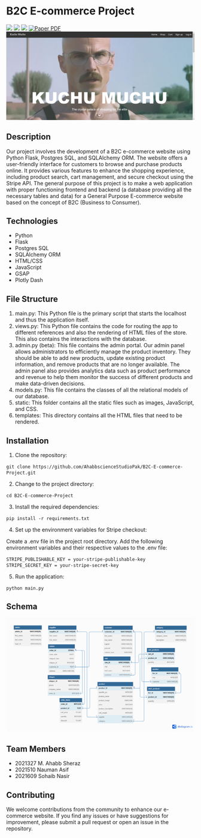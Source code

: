 # B2C E-commerce Project

![](https://img.shields.io/github/stars/AhabbscienceStudioPak/B2C-E-commerce-Project.svg)
![](https://img.shields.io/github/forks/AhabbscienceStudioPak/B2C-E-commerce-Project.svg)
![](https://img.shields.io/github/issues/AhabbscienceStudioPak/B2C-E-commerce-Project.svg)
<a href="https://drive.google.com/file/d/1aKI5Gx9vJTlt0LpGvs81RN3DmCEC4FEH/view?usp=sharing">
<img src='https://img.shields.io/badge/Paper-PDF-green?style=for-the-badge&logo=adobeacrobatreader&logoWidth=20&logoColor=white&labelColor=66cc00&color=94DD15' alt='Paper PDF'>
</a>
<img src = "kucho mucho.JPG">

## Description

Our project involves the development of a B2C e-commerce website using Python Flask, Postgres SQL, and SQLAlchemy ORM. The website offers a user-friendly interface for customers to browse and purchase products online. It provides various features to enhance the shopping experience, including product search, cart management, and secure checkout using the Stripe API. The general purpose of this project is to make a web application with proper functioning frontend and backend (a database providing all the necessary tables and data) for a General Purpose E-commerce website based on the concept of B2C (Business to Consumer).

## Technologies

- Python
- Flask
- Postgres SQL
- SQLAlchemy ORM
- HTML/CSS
- JavaScript
- GSAP
- Plotly Dash

## File Structure

1. main.py:
   This Python file is the primary script that starts the localhost and thus the application itself.
2. views.py:
   This Python file contains the code for routing the app to different references and also the rendering of HTML files of the store. This also contains the interactions with the database.
3. admin.py (beta): This file contains the admin portal. Our admin panel allows administrators to efficiently manage the product inventory. They should be able to add new products, update existing product information, and remove products that are no longer available. The admin panel also provides analytics data such as product performance and revenue to help them monitor the success of different products and make data-driven decisions.
4. models.py:
   This file contains the classes of all the relational models of our database.
5. static:
   This folder contains all the static files such as images, JavaScript, and CSS.
6. templates:
   This directory contains all the HTML files that need to be rendered.

## Installation

1. Clone the repository:

```shell
git clone https://github.com/AhabbscienceStudioPak/B2C-E-commerce-Project.git
```

2. Change to the project directory:

```shell
cd B2C-E-commerce-Project
```

3. Install the required dependencies:

```shell
pip install -r requirements.txt
```

4. Set up the environment variables for Stripe checkout:

Create a .env file in the project root directory.
Add the following environment variables and their respective values to the .env file:

```env
STRIPE_PUBLISHABLE_KEY = your-stripe-publishable-key
STRIPE_SECRET_KEY = your-stripe-secret-key
```

5. Run the application:

```shell
python main.py
```

## Schema

<img src = "ERD.png">

## Team Members

- 2021327 M. Ahabb Sheraz
- 2021510 Nauman Asif
- 2021609 Sohaib Nasir

## Contributing

We welcome contributions from the community to enhance our e-commerce website. If you find any issues or have suggestions for improvement, please submit a pull request or open an issue in the repository.
